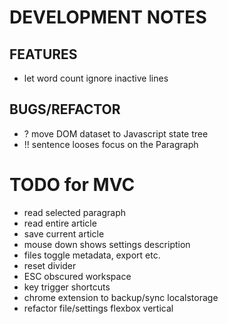 # DEVELOPMENT NOTES

## FEATURES

-   let word count ignore inactive lines

## BUGS/REFACTOR

-   ? move DOM dataset to Javascript state tree
-   !! sentence looses focus on the Paragraph

# TODO for MVC

-   read selected paragraph
-   read entire article
-   save current article
-   mouse down shows settings description
-   files toggle metadata, export etc.
-   reset divider
-   ESC obscured workspace
-   key trigger shortcuts
-   chrome extension to backup/sync localstorage
-   refactor file/settings flexbox vertical
